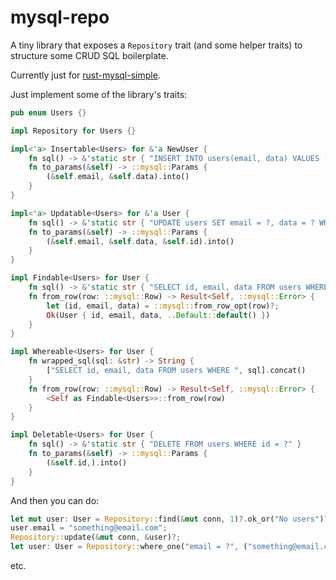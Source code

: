 mysql-repo
==========

A tiny library that exposes a `Repository` trait (and some helper traits) to structure some CRUD SQL boilerplate. 

Currently just for [rust-mysql-simple](https://github.com/blackbeam/rust-mysql-simple/).

Just implement some of the library's traits:

```rust
pub enum Users {}

impl Repository for Users {}

impl<'a> Insertable<Users> for &'a NewUser {
    fn sql() -> &'static str { "INSERT INTO users(email, data) VALUES (?, ?)" }
    fn to_params(&self) -> ::mysql::Params {
        (&self.email, &self.data).into()
    }
}

impl<'a> Updatable<Users> for &'a User {
    fn sql() -> &'static str { "UPDATE users SET email = ?, data = ? WHERE id = ?" }
    fn to_params(&self) -> ::mysql::Params {
        (&self.email, &self.data, &self.id).into()
    }
}

impl Findable<Users> for User {
    fn sql() -> &'static str { "SELECT id, email, data FROM users WHERE id = ? LIMIT 1" }
    fn from_row(row: ::mysql::Row) -> Result<Self, ::mysql::Error> {
        let (id, email, data) = ::mysql::from_row_opt(row)?;
        Ok(User { id, email, data, ..Default::default() })
    }
}

impl Whereable<Users> for User {
    fn wrapped_sql(sql: &str) -> String {
        ["SELECT id, email, data FROM users WHERE ", sql].concat()
    }
    fn from_row(row: ::mysql::Row) -> Result<Self, ::mysql::Error> {
        <Self as Findable<Users>>::from_row(row)
    }
}

impl Deletable<Users> for User {
    fn sql() -> &'static str { "DELETE FROM users WHERE id = ?" }
    fn to_params(&self) -> ::mysql::Params {
        (&self.id,).into()
    }
}
```

And then you can do:

```rust
let mut user: User = Repository::find(&mut conn, 1)?.ok_or("No users")?;    
user.email = "something@email.com";
Repository::update(&mut conn, &user)?;
let user: User = Repository::where_one("email = ?", ("something@email.com",))?.ok_or("No users")?;
```

etc.
